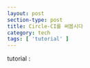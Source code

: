 ```yaml
---
layout: post
section-type: post
title: Circle-CI를 써봅시다
category: tech
tags: [ 'tutorial' ]
---
```


tutorial : <a href="https://circleci.com/docs/getting-started/"></a>